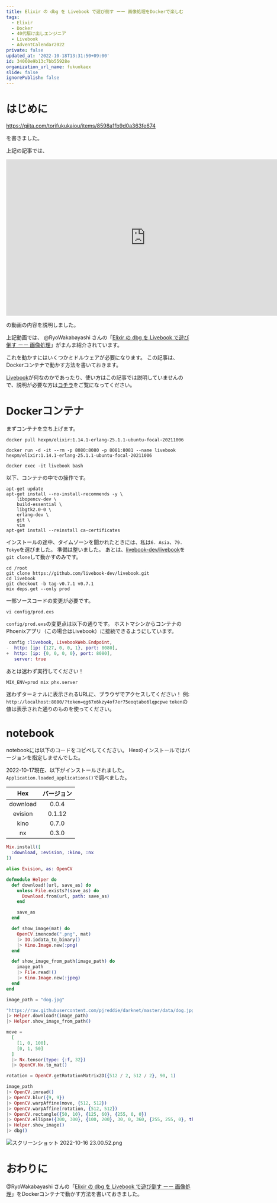 ```yaml
---
title: Elixir の dbg を Livebook で遊び倒す ーー 画像処理をDockerで楽しむ
tags:
  - Elixir
  - Docker
  - 40代駆け出しエンジニア
  - Livebook
  - AdventCalendar2022
private: false
updated_at: '2022-10-18T13:31:50+09:00'
id: 34060e9b13c7bb55928e
organization_url_name: fukuokaex
slide: false
ignorePublish: false
---
```

# はじめに

https://qiita.com/torifukukaiou/items/8598a1fb9d0a363fe674

を書きました。

上記の記事では、

<iframe width="751" height="422" src="https://www.youtube.com/embed/lyiqw3O8d_A" title="What's new in Livebook 0.7" frameborder="0" allow="accelerometer; autoplay; clipboard-write; encrypted-media; gyroscope; picture-in-picture" allowfullscreen></iframe>

の動画の内容を説明しました。

上記動画では、
@RyoWakabayashi さんの「[Elixir の dbg を Livebook で遊び倒す ーー 画像処理](https://qiita.com/RyoWakabayashi/items/7d9eff9df1041c705713#%E7%94%BB%E5%83%8F%E5%87%A6%E7%90%86)」がまんま紹介されています。

これを動かすにはいくつかミドルウェアが必要になります。
この記事は、Dockerコンテナで動かす方法を書いておきます。

[Livebook](https://livebook.dev/)が何なのかであったり、使い方はこの記事では説明していませんので、説明が必要な方は[コチラ](https://livebook.dev/)をご覧になってください。

# Dockerコンテナ

まずコンテナを立ち上げます。

```
docker pull hexpm/elixir:1.14.1-erlang-25.1.1-ubuntu-focal-20211006

docker run -d -it --rm -p 8080:8080 -p 8081:8081 --name livebook hexpm/elixir:1.14.1-erlang-25.1.1-ubuntu-focal-20211006

docker exec -it livebook bash
```

以下、コンテナの中での操作です。

```
apt-get update
apt-get install --no-install-recommends -y \
    libopencv-dev \
    build-essential \
    libgtk2.0-0 \
    erlang-dev \
    git \
    vim
apt-get install --reinstall ca-certificates
```

インストールの途中、タイムゾーンを聞かれたときには、私は`6. Asia`、`79. Tokyo`を選びました。
準備は整いました。
あとは、[livebook-dev/livebook](https://github.com/livebook-dev/livebook)を`git clone`して動かすのみです。

```
cd /root
git clone https://github.com/livebook-dev/livebook.git
cd livebook
git checkout -b tag-v0.7.1 v0.7.1
mix deps.get --only prod
```

一部ソースコードの変更が必要です。

```
vi config/prod.exs
```

`config/prod.exs`の変更点は以下の通りです。
ホストマシンからコンテナのPhoenixアプリ（この場合はLivebook）に接続できるようにしています。

```diff:config/prod.exs
 config :livebook, LivebookWeb.Endpoint,
-  http: [ip: {127, 0, 0, 1}, port: 8080],
+  http: [ip: {0, 0, 0, 0}, port: 8080],
   server: true
```

あとは迷わず実行してください！

```
MIX_ENV=prod mix phx.server
```

迷わずターミナルに表示されるURLに、ブラウザでアクセスしてください！
例: `http://localhost:8080/?token=qg67x6kzy4of7er75eoqtabo6lqpcpwe`
`token`の値は表示された通りのものを使ってください。

# notebook

notebookには以下のコードをコピペしてください。
Hexのインストールではバージョンを指定しませんでした。

2022-10-17現在、以下がインストールされました。
`Application.loaded_applications()`で調べました。

| Hex | バージョン |
|:-:|:-:|
| download  | 0.0.4  |
| evision  | 0.1.12  |
| kino  | 0.7.0   |
| nx  | 0.3.0  |

```elixir
Mix.install([
  :download, :evision, :kino, :nx
])
```




```elixir
alias Evision, as: OpenCV

defmodule Helper do
  def download!(url, save_as) do
    unless File.exists?(save_as) do
      Download.from(url, path: save_as)
    end

    save_as
  end

  def show_image(mat) do
    OpenCV.imencode(".png", mat)
    |> IO.iodata_to_binary()
    |> Kino.Image.new(:png)
  end

  def show_image_from_path(image_path) do
    image_path
    |> File.read!()
    |> Kino.Image.new(:jpeg)
  end
end
```

```elixir
image_path = "dog.jpg"

"https://raw.githubusercontent.com/pjreddie/darknet/master/data/dog.jpg"
|> Helper.download!(image_path)
|> Helper.show_image_from_path()
```

```elixir
move = 
  [
    [1, 0, 100],
    [0, 1, 50]
  ]
  |> Nx.tensor(type: {:f, 32})
  |> OpenCV.Nx.to_mat()

rotation = OpenCV.getRotationMatrix2D({512 / 2, 512 / 2}, 90, 1)

image_path
|> OpenCV.imread()
|> OpenCV.blur({9, 9})
|> OpenCV.warpAffine(move, {512, 512})
|> OpenCV.warpAffine(rotation, {512, 512})
|> OpenCV.rectangle({50, 10}, {125, 60}, {255, 0, 0})
|> OpenCV.ellipse({300, 300}, {100, 200}, 30, 0, 360, {255, 255, 0}, thickness: 3)
|> Helper.show_image()
|> dbg()
```


![スクリーンショット 2022-10-16 23.00.52.png](https://qiita-image-store.s3.ap-northeast-1.amazonaws.com/0/131808/49d8b01f-2b53-cd2f-eca1-20dad38de7fd.png)

# おわりに

@RyoWakabayashi さんの「[Elixir の dbg を Livebook で遊び倒す ーー 画像処理](https://qiita.com/RyoWakabayashi/items/7d9eff9df1041c705713#%E7%94%BB%E5%83%8F%E5%87%A6%E7%90%86)」をDockerコンテナで動かす方法を書いておきました。
